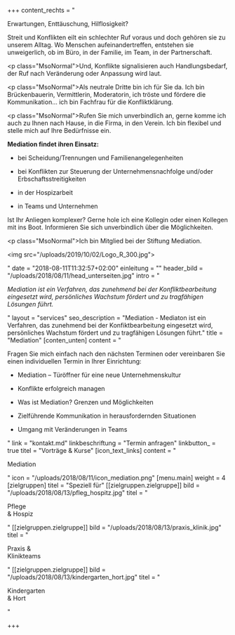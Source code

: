 +++
content_rechts = "<p>Erwartungen, Enttäuschung, Hilflosigkeit?</p><p>Streit und Konflikten eilt ein schlechter Ruf voraus und doch gehören sie zu unserem Alltag. Wo Menschen aufeinandertreffen, entstehen sie unweigerlich, ob im Büro, in der Familie, im Team, in der Partnerschaft.</p><p class=\"MsoNormal\">Und, Konflikte signalisieren auch Handlungsbedarf, der Ruf nach Veränderung oder Anpassung wird laut.</p><p class=\"MsoNormal\">Als neutrale Dritte bin ich für Sie da. Ich bin Brückenbauerin, Vermittlerin, Moderatorin, ich tröste und fördere die Kommunikation… ich bin Fachfrau für die Konfliktklärung.</p><p class=\"MsoNormal\">Rufen Sie mich unverbindlich an, gerne komme ich auch zu Ihnen nach Hause, in die Firma, in den Verein. Ich bin flexibel und stelle mich auf Ihre Bedürfnisse ein.</p><p><strong>Mediation findet ihren Einsatz:</strong></p><ul><li><p>bei Scheidung/Trennungen und Familienangelegenheiten</p></li><li><p>bei Konflikten zur Steuerung der Unternehmensnachfolge und/oder Erbschaftsstreitigkeiten</p></li><li><p>in der Hospizarbeit</p></li><li><p>in Teams und Unternehmen</p></li></ul><p>Ist Ihr Anliegen komplexer? Gerne hole ich eine Kollegin oder einen Kollegen mit ins Boot. Informieren Sie sich unverbindlich über die Möglichkeiten.</p><p class=\"MsoNormal\">Ich bin Mitglied bei der Stiftung Mediation.</p><p><img src=\"/uploads/2019/10/02/Logo_R_300.jpg\"></p>"
date = "2018-08-11T11:32:57+02:00"
einleitung = ""
header_bild = "/uploads/2018/08/11/head_unterseiten.jpg"
intro = "<p><em>Mediation ist ein Verfahren, das zunehmend bei der Konfliktbearbeitung eingesetzt wird, persönliches Wachstum fördert und zu tragfähigen Lösungen führt.</em></p>"
layout = "services"
seo_description = "Mediation - Mediaton ist ein Verfahren, das zunehmend bei der Konfiktbearbeitung eingesetzt wird, persönliches Wachstum fördert und zu tragfähigen Lösungen führt."
title = "Mediation"
[conten_unten]
content = "<p>Fragen Sie mich einfach nach den nächsten Terminen oder vereinbaren Sie einen individuellen Termin in Ihrer Einrichtung:</p><ul><li><p>Mediation – Türöffner für eine neue Unternehmenskultur</p></li><li><p>Konflikte erfolgreich managen</p></li><li><p>Was ist Mediation? Grenzen und Möglichkeiten</p></li><li><p>Zielführende Kommunikation in herausfordernden Situationen</p></li><li><p>Umgang mit Veränderungen in Teams</p></li></ul>"
link = "kontakt.md"
linkbeschriftung = "Termin anfragen"
linkbutton_ = true
titel = "Vorträge & Kurse"
[icon_text_links]
content = "<p>Mediation</p>"
icon = "/uploads/2018/08/11/icon_mediation.png"
[menu.main]
weight = 4
[zielgruppen]
titel = "Speziell für"
[[zielgruppen.zielgruppe]]
bild = "/uploads/2018/08/13/pfleg_hospitz.jpg"
titel = "<p>Pflege <br>&amp; Hospiz</p>"
[[zielgruppen.zielgruppe]]
bild = "/uploads/2018/08/13/praxis_klinik.jpg"
titel = "<p>Praxis &amp; <br>Klinikteams</p>"
[[zielgruppen.zielgruppe]]
bild = "/uploads/2018/08/13/kindergarten_hort.jpg"
titel = "<p>Kindergarten <br>&amp; Hort</p>"

+++
